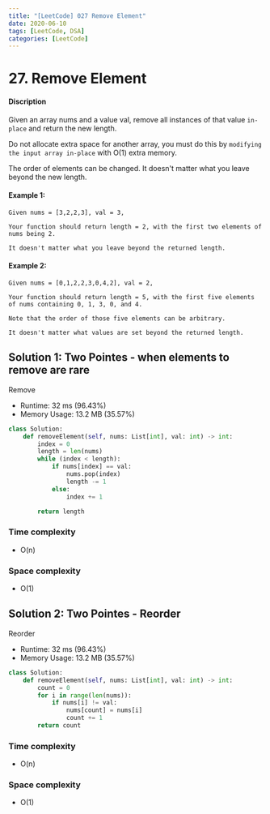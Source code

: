 ```yaml
---
title: "[LeetCode] 027 Remove Element"
date: 2020-06-10
tags: [LeetCode, DSA]
categories: [LeetCode]
---
```


# 27. Remove Element 

#### Discription

Given an array nums and a value val, remove all instances of that value `in-place` and return the new length.

Do not allocate extra space for another array, you must do this by `modifying the input array in-place` with O(1) extra memory.

The order of elements can be changed. It doesn't matter what you leave beyond the new length.

#### Example 1:

```
Given nums = [3,2,2,3], val = 3,

Your function should return length = 2, with the first two elements of nums being 2.

It doesn't matter what you leave beyond the returned length.
```

#### Example 2:

```
Given nums = [0,1,2,2,3,0,4,2], val = 2,

Your function should return length = 5, with the first five elements of nums containing 0, 1, 3, 0, and 4.

Note that the order of those five elements can be arbitrary.

It doesn't matter what values are set beyond the returned length.

```

## Solution 1: Two Pointes - when elements to remove are rare

Remove 

- Runtime: 32 ms (96.43%)
- Memory Usage: 13.2 MB (35.57%)

```python
class Solution:
    def removeElement(self, nums: List[int], val: int) -> int:
        index = 0
        length = len(nums)
        while (index < length):
            if nums[index] == val:
                nums.pop(index)
                length -= 1
            else:
                index += 1

        return length
```

### Time complexity

- O(n)

### Space complexity

- O(1)


## Solution 2: Two Pointes - Reorder

Reorder

- Runtime: 32 ms (96.43%)
- Memory Usage: 13.2 MB (35.57%)

```python
class Solution:
    def removeElement(self, nums: List[int], val: int) -> int:        
        count = 0
        for i in range(len(nums)):
            if nums[i] != val:
                nums[count] = nums[i]
                count += 1
        return count
```

### Time complexity

- O(n)

### Space complexity

- O(1)
